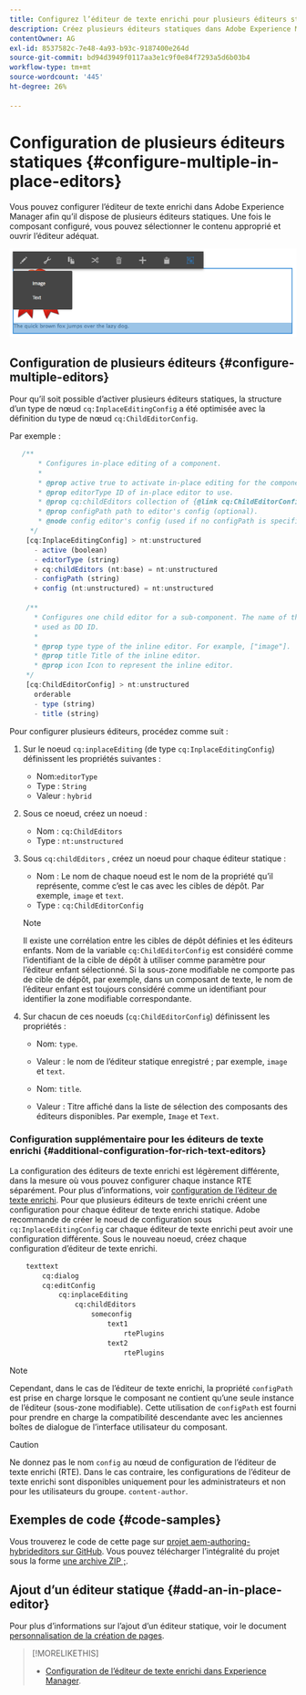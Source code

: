```yaml
---
title: Configurez l’éditeur de texte enrichi pour plusieurs éditeurs statiques.
description: Créez plusieurs éditeurs statiques dans Adobe Experience Manager en configurant l’éditeur de texte enrichi.
contentOwner: AG
exl-id: 8537582c-7e48-4a93-b93c-9187400e264d
source-git-commit: bd94d3949f0117aa3e1c9f0e84f7293a5d6b03b4
workflow-type: tm+mt
source-wordcount: '445'
ht-degree: 26%

---
```


# Configuration de plusieurs éditeurs statiques {#configure-multiple-in-place-editors}

Vous pouvez configurer l’éditeur de texte enrichi dans Adobe Experience Manager afin qu’il dispose de plusieurs éditeurs statiques. Une fois le composant configuré, vous pouvez sélectionner le contenu approprié et ouvrir l’éditeur adéquat.

![Un éditeur statique spécifique](assets/rte-inplace-editor.png)

## Configuration de plusieurs éditeurs {#configure-multiple-editors}

Pour qu’il soit possible d’activer plusieurs éditeurs statiques, la structure d’un type de nœud `cq:InplaceEditingConfig` a été optimisée avec la définition du type de nœud `cq:ChildEditorConfig`.

Par exemple :

```js
   /**
       * Configures in-place editing of a component.
       *
       * @prop active true to activate in-place editing for the component.
       * @prop editorType ID of in-place editor to use.
       * @prop cq:childEditors collection of {@link cq:ChildEditorConfig} nodes.
       * @prop configPath path to editor's config (optional).
       * @node config editor's config (used if no configPath is specified; optional).
     */
    [cq:InplaceEditingConfig] > nt:unstructured
      - active (boolean)
      - editorType (string)
      + cq:childEditors (nt:base) = nt:unstructured
      - configPath (string)
      + config (nt:unstructured) = nt:unstructured

    /**
      * Configures one child editor for a sub-component. The name of the this node is
      * used as DD ID.
      *
      * @prop type type of the inline editor. For example, ["image"].
      * @prop title Title of the inline editor.
      * @prop icon Icon to represent the inline editor.
    */
    [cq:ChildEditorConfig] > nt:unstructured
      orderable
      - type (string)
      - title (string)
```

Pour configurer plusieurs éditeurs, procédez comme suit :

1. Sur le noeud `cq:inplaceEditing` (de type `cq:InplaceEditingConfig`) définissent les propriétés suivantes :

   * Nom:`editorType`
   * Type : `String`
   * Valeur : `hybrid`

1. Sous ce noeud, créez un noeud :

   * Nom : `cq:ChildEditors`
   * Type : `nt:unstructured`

1. Sous `cq:childEditors` , créez un noeud pour chaque éditeur statique :

   * Nom : Le nom de chaque noeud est le nom de la propriété qu’il représente, comme c’est le cas avec les cibles de dépôt. Par exemple, `image` et `text`.
   * Type : `cq:ChildEditorConfig`

   >[!NOTE]
   >
   >Il existe une corrélation entre les cibles de dépôt définies et les éditeurs enfants. Nom de la variable `cq:ChildEditorConfig` est considéré comme l’identifiant de la cible de dépôt à utiliser comme paramètre pour l’éditeur enfant sélectionné. Si la sous-zone modifiable ne comporte pas de cible de dépôt, par exemple, dans un composant de texte, le nom de l’éditeur enfant est toujours considéré comme un identifiant pour identifier la zone modifiable correspondante.

1. Sur chacun de ces noeuds (`cq:ChildEditorConfig`) définissent les propriétés :

   * Nom: `type`.
   * Valeur : le nom de l’éditeur statique enregistré ; par exemple, `image` et `text`.

   * Nom: `title`.
   * Valeur : Titre affiché dans la liste de sélection des composants des éditeurs disponibles. Par exemple, `Image` et `Text`.

### Configuration supplémentaire pour les éditeurs de texte enrichi {#additional-configuration-for-rich-text-editors}

La configuration des éditeurs de texte enrichi est légèrement différente, dans la mesure où vous pouvez configurer chaque instance RTE séparément. Pour plus d’informations, voir [configuration de l’éditeur de texte enrichi](/help/sites-administering/rich-text-editor.md). Pour que plusieurs éditeurs de texte enrichi créent une configuration pour chaque éditeur de texte enrichi statique. Adobe recommande de créer le noeud de configuration sous `cq:InplaceEditingConfig` car chaque éditeur de texte enrichi peut avoir une configuration différente. Sous le nouveau noeud, créez chaque configuration d’éditeur de texte enrichi.

```xml
    texttext
        cq:dialog
        cq:editConfig
            cq:inplaceEditing
                cq:childEditors
                    someconfig
                        text1
                            rtePlugins
                        text2
                            rtePlugins
```

>[!NOTE]
>
>Cependant, dans le cas de l’éditeur de texte enrichi, la propriété `configPath` est prise en charge lorsque le composant ne contient qu’une seule instance de l’éditeur (sous-zone modifiable). Cette utilisation de `configPath` est fourni pour prendre en charge la compatibilité descendante avec les anciennes boîtes de dialogue de l’interface utilisateur du composant.

>[!CAUTION]
>
>Ne donnez pas le nom `config` au nœud de configuration de l’éditeur de texte enrichi (RTE). Dans le cas contraire, les configurations de l’éditeur de texte enrichi sont disponibles uniquement pour les administrateurs et non pour les utilisateurs du groupe. `content-author`.

## Exemples de code {#code-samples}

Vous trouverez le code de cette page sur [projet aem-authoring-hybrideditors sur GitHub](https://github.com/Adobe-Marketing-Cloud/aem-authoring-hybrideditors). Vous pouvez télécharger l’intégralité du projet sous la forme [une archive ZIP ;](https://github.com/Adobe-Marketing-Cloud/aem-authoring-hybrideditors/archive/master.zip).

## Ajout d’un éditeur statique {#add-an-in-place-editor}

Pour plus d’informations sur l’ajout d’un éditeur statique, voir le document [personnalisation de la création de pages](/help/sites-developing/customizing-page-authoring-touch.md#add-new-in-place-editor).

>[!MORELIKETHIS]
>
>* [Configuration de l’éditeur de texte enrichi dans Experience Manager](/help/sites-administering/rich-text-editor.md).

